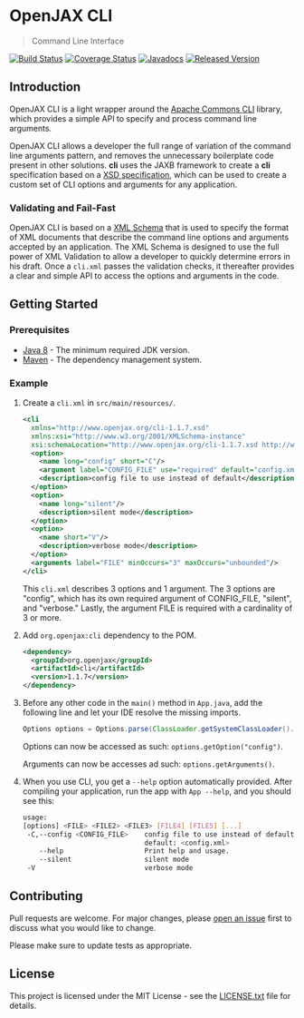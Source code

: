 # OpenJAX CLI

> Command Line Interface

[![Build Status](https://travis-ci.org/openjax/cli.png)](https://travis-ci.org/openjax/cli)
[![Coverage Status](https://coveralls.io/repos/github/openjax/cli/badge.svg)](https://coveralls.io/github/openjax/cli)
[![Javadocs](https://www.javadoc.io/badge/org.openjax/cli.svg)](https://www.javadoc.io/doc/org.openjax/cli)
[![Released Version](https://img.shields.io/maven-central/v/org.openjax/cli.svg)](https://mvnrepository.com/artifact/org.openjax/cli)

## Introduction

OpenJAX CLI is a light wrapper around the [Apache Commons CLI][apache-commons-cli] library, which provides a simple API to specify and process command line arguments.

OpenJAX CLI allows a developer the full range of variation of the command line arguments pattern, and removes the unnecessary boilerplate code present in other solutions. **cli** uses the JAXB framework to create a **cli** specification based on a [XSD specification][cli-schema], which can be used to create a custom set of CLI options and arguments for any application.

### Validating and Fail-Fast

OpenJAX CLI is based on a [XML Schema][cli-schema] that is used to specify the format of XML documents that describe the command line options and arguments accepted by an application. The XML Schema is designed to use the full power of XML Validation to allow a developer to quickly determine errors in his draft. Once a `cli.xml` passes the validation checks, it thereafter provides a clear and simple API to access the options and arguments in the code.

## Getting Started

### Prerequisites

* [Java 8][jdk8-download] - The minimum required JDK version.
* [Maven][maven] - The dependency management system.

### Example

1. Create a `cli.xml` in `src/main/resources/`.

    ```xml
    <cli
      xmlns="http://www.openjax.org/cli-1.1.7.xsd"
      xmlns:xsi="http://www.w3.org/2001/XMLSchema-instance"
      xsi:schemaLocation="http://www.openjax.org/cli-1.1.7.xsd http://www.openjax.org/cli.xsd">
      <option>
        <name long="config" short="C"/>
        <argument label="CONFIG_FILE" use="required" default="config.xml"/>
        <description>config file to use instead of default</description>
      </option>
      <option>
        <name long="silent"/>
        <description>silent mode</description>
      </option>
      <option>
        <name short="V"/>
        <description>verbose mode</description>
      </option>
      <arguments label="FILE" minOccurs="3" maxOccurs="unbounded"/>
    </cli>
    ```

    This `cli.xml` describes 3 options and 1 argument. The 3 options are "config", which has its own required argument of CONFIG_FILE, "silent", and "verbose." Lastly, the argument FILE is required with a cardinality of 3 or more.

1. Add `org.openjax:cli` dependency to the POM.

    ```xml
    <dependency>
      <groupId>org.openjax</groupId>
      <artifactId>cli</artifactId>
      <version>1.1.7</version>
    </dependency>
    ```

1. Before any other code in the `main()` method in `App.java`, add the following line and let your IDE resolve the missing imports.

    ```java
    Options options = Options.parse(ClassLoader.getSystemClassLoader().getResource("cli.xml").getURL(), args);
    ```

    Options can now be accessed as such: `options.getOption("config")`.

    Arguments can now be accesses ad such: `options.getArguments()`.

1. When you use CLI, you get a `--help` option automatically provided. After compiling your application, run the app with `App --help`, and you should see this:

    ```bash
    usage:
    [options] <FILE> <FILE2> <FILE3> [FILE4] [FILE5] [...]
     -C,--config <CONFIG_FILE>    config file to use instead of default
                                  default: <config.xml>
        --help                    Print help and usage.
        --silent                  silent mode
     -V                           verbose mode
    ```

## Contributing

Pull requests are welcome. For major changes, please [open an issue](../../issues) first to discuss what you would like to change.

Please make sure to update tests as appropriate.

## License

This project is licensed under the MIT License - see the [LICENSE.txt](LICENSE.txt) file for details.

[apache-commons-cli]: https://commons.apache.org/proper/commons-cli/
[cli-schema]: /src/main/resources/cli.xsd
[jdk8-download]: http://www.oracle.com/technetwork/java/javase/downloads/jdk8-downloads-2133151.html
[maven-archetype-quickstart]: http://maven.apache.org/archetypes/maven-archetype-quickstart/
[maven]: https://maven.apache.org/
